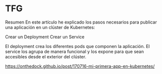 # TFG
Resumen
En este artículo he explicado los pasos necesarios para publicar una aplicación en un clúster de Kubernetes:

Crear un Deployment
Crear un Service

El deployment crea los diferentes pods que componen la aplicación. El service los agrupa de manera funcional y los expone para que sean accesibles desde el exterior del clúster.

https://onthedock.github.io/post/170716-mi-primera-app-en-kubernetes/
